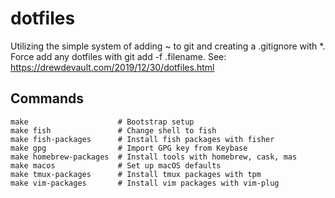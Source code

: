 # dotfiles
Utilizing the simple system of adding ~ to git and creating a .gitignore with *. Force add any dotfiles with git add -f .filename.
See: https://drewdevault.com/2019/12/30/dotfiles.html

## Commands

```
make                    # Bootstrap setup
make fish               # Change shell to fish
make fish-packages      # Install fish packages with fisher
make gpg                # Import GPG key from Keybase
make homebrew-packages  # Install tools with homebrew, cask, mas
make macos              # Set up macOS defaults
make tmux-packages      # Install tmux packages with tpm
make vim-packages       # Install vim packages with vim-plug
```
